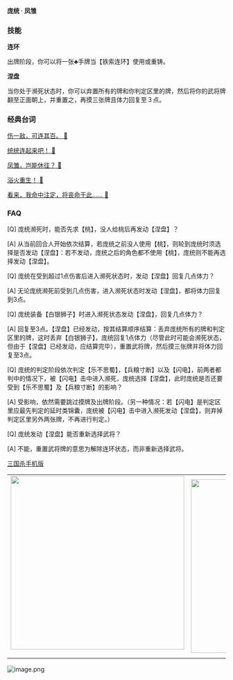 
#### 庞统 · 凤雏  

### 技能

**连环**

出牌阶段，你可以将一张♣手牌当【铁索连环】使用或重铸。

**涅盘**

当你处于濒死状态时，你可以弃置所有的牌和你判定区里的牌，然后将你的武将牌翻至正面朝上，并重置之，再摸三张牌且体力回复至３点。

### 经典台词


[伤一敌，可连其百。 🎵](char_shu010_dub_ability1_1.mp3)

[统统连起来吧！ 🎵](char_shu010_dub_ability1_2.mp3)

[凤雏，岂能休往？ 🎵](char_shu010_dub_ability2_1.mp3)

[浴火重生！ 🎵](char_shu010_dub_ability2_2.mp3)

[看来，我命中注定，将丧命于此…… 🎵](char_shu010_dub_dead.mp3)


### FAQ

[Q] 庞统濒死时，能否先求【桃】，没人给桃后再发动【涅盘】？

[A] 从当前回合人开始依次结算，若庞统之前没人使用【桃】，则轮到庞统时须选择是否发动【涅盘】：若不发动，庞统之后的角色都不使用【桃】，庞统则不能再选择发动【涅盘】。



[Q] 庞统在受到超过1点伤害后进入濒死状态时，发动【涅盘】回复几点体力？

[A] 无论庞统濒死前受到几点伤害，进入濒死状态时发动【涅盘】，都将体力回复到3点。



[Q] 庞统装备【白银狮子】时进入濒死状态发动【涅盘】，回复几点体力？

[A] 回复至3点。【涅盘】已经发动，按其结算顺序结算：丢弃庞统所有的牌和判定区里的牌，这时丢弃【白银狮子】，庞统回复1点体力（尽管此时可能会濒死状态，但由于【涅盘】已经发动，应结算完毕），重置武将牌，然后摸三张牌并将体力回复至3点。



[Q] 庞统的判定阶段依次判定【乐不思蜀】，【兵粮寸断】以及【闪电】，前两者都判中的情况下，被【闪电】击中进入濒死，庞统选择【涅盘】，此时庞统是否还要受到【乐不思蜀】及【兵粮寸断】的影响？

[A] 受影响，依然需要跳过摸牌及出牌阶段。（另一种情况：若【闪电】是判定区里应最先判定的延时类锦囊，庞统被【闪电】击中进入濒死发动【涅盘】，则弃掉判定区里另外两张牌，不再进行判定。）



[Q] 庞统发动【涅盘】能否重新选择武将？

[A] 不能，重置武将牌的意思为解除连环状态，而非重新选择武将。


 [三国杀手机版](https://apps.apple.com/cn/app/%E4%B8%89%E5%9B%BD%E6%9D%80%E9%97%AE%E9%A2%98%E7%AD%94%E7%96%91/id527602078)
    <div style="text-align: center"><table><tr>
    <td style="text-align: center">
<img src="https://is4-ssl.mzstatic.com/image/thumb/PurpleSource116/v4/1b/38/06/1b380673-fa07-7d70-76af-cc625e8e7894/97f20edf-1616-4b93-9e88-fbaebfe22faf_page-0.jpg/460x0w.webp" height="400">
</td>
<td style="text-align: center">
<img src="https://is5-ssl.mzstatic.com/image/thumb/PurpleSource126/v4/f6/ae/05/f6ae053d-def3-e9be-a991-74954202adad/7a500a3f-0dc0-4c7a-8287-6eed7e11d2b4_page-1.jpg/460x0w.webp" height="400">
</td>
<td style="text-align: center">
<img src="https://is2-ssl.mzstatic.com/image/thumb/PurpleSource126/v4/f3/38/97/f33897de-2a22-ec13-1832-60c35c10fe7c/7fbfdcd6-9f03-45ce-8dc1-bad59b0e5f5d_page-2.jpg/460x0w.webp" height="400">
</td>
<td style="text-align: center">
<img src="https://is2-ssl.mzstatic.com/image/thumb/PurpleSource116/v4/7c/bf/db/7cbfdbb7-8d99-a661-c3a7-bc4e3fdb840a/5e805d5e-b991-4341-bdf6-233a5dd8d703_page-3.jpg/460x0w.webp" height="400">
</td>
</tr>
</table>
</div>
    
 ![image.png](https://s2.loli.net/2022/01/10/Z85EF3hBpvU41oI.png)
